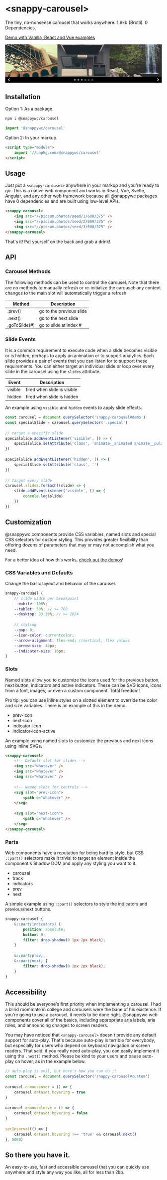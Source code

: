 # &lt;snappy-carousel&gt;

The tiny, no-nonsense carousel that works anywhere.
1.9kb (Brotli). 0 Dependencies.

[Demo with Vanilla, React and Vue examples](https://codepen.io/kaicna/pen/PoErQyv)

![](https://github.com/jameslovallo/snappy/blob/main/screenshots/snappy-carousel.png?raw=true)

## Installation

Option 1: As a package.

```sh
npm i @snappywc/carousel
```

```js
import '@snappywc/carousel'
```

Option 2: In your markup.

```html
<script type="module">
	import '//unpkg.com/@snappywc/carousel'
</script>
```

## Usage

Just put a `<snappy-carousel>` anywhere in your markup and you're ready to go. This is a native web component and works in React, Vue, Svelte, Angular, and any other web framework because all @snappywc packages have 0 dependencies and are built using low-level APIs.

```html
<snappy-carousel>
	<img src="//picsum.photos/seed/1/600/375" />
	<img src="//picsum.photos/seed/2/600/375" />
	<img src="//picsum.photos/seed/3/600/375" />
</snappy-carousel>
```

That's it! Pat yourself on the back and grab a drink!

## API

### Carousel Methods

The following methods can be used to control the carousel. Note that there are no methods to manually refresh or re-initialize the carousel: any content changes to the main slot will automatically trigger a refresh.

| Method        | Description              |
| ------------- | ------------------------ |
| .prev()       | go to the previous slide |
| .next()       | go to the next slide     |
| .goToSlide(#) | go to slide at index #   |

### Slide Events

It is a common requirement to execute code when a slide becomes visible or is hidden, perhaps to apply an animation or to support analytics. Each slide provides a pair of events that you can listen for to support these requirements. You can either target an individual slide or loop over every slide in the carousel using the `slides` attribute.

| Event   | Description                 |
| ------- | --------------------------- |
| visible | fired when slide is visible |
| hidden  | fired when slide is hidden  |

An example using `visible` and `hidden` events to apply slide effects.

```js
const carousel = document.querySelector('snappy-carousel#demo')
const specialSlide = carousel.querySelector('.special')

// target a specific slide
specialSlide.addEventListener('visible', () => {
	specialSlide.setAttribute('class', 'animate__animated animate__pulse')
})

specialSlide.addEventListener('hidden', () => {
	specialSlide.setAttribute('class', '')
})

// target every slide
carousel.slides.forEach((slide) => {
	slide.addEventListener('visible', () => {
		console.log(slide)
	})
})
```

## Customization

@snappywc components provide CSS variables, named slots and special CSS selectors for custom styling. This provides greater flexibility than offering dozens of parameters that may or may not accomplish what you need.

For a better idea of how this works, [check out the demos](https://codepen.io/kaicna/pen/PoErQyv)!

### CSS Variables and Defaults

Change the basic layout and behavior of the carousel.

```scss
snappy-carousel {
	// slide width per breakpoint
	--mobile: 100%;
	--tablet: 50%; // >= 768
	--desktop: 33.33%; // >= 1024

	// styling
	--gap: 0;
	--icon-color: currentcolor;
	--arrow-alignment: flex-end; //vertical, flex values
	--arrow-size: 48px;
	--indicator-size: 16px;
}
```

### Slots

Named slots allow you to customize the icons used for the previous button, next button, indicators and active indicators. These can be SVG icons, icons from a font, images, or even a custom component. Total freedom!

Pro tip: you can use inline styles on a slotted element to override the color and size variables. There is an example of this in the demo.

- prev-icon
- next-icon
- indicator-icon
- indicator-icon-active

An example using named slots to customize the previous and next icons using inline SVGs.

```html
<snappy-carousel>
	<!-- Default slot for slides -->
	<img src="whatever" />
	<img src="whatever" />
	<img src="whatever" />

	<!-- Named slots for controls -->
	<svg slot="prev-icon">
		<path d="whatever" />
	</svg>

	<svg slot="next-icon">
		<path d="whatever" />
	</svg>
</snappy-carousel>
```

### Parts

Web components have a reputation for being hard to style, but CSS `::part()` selectors make it trivial to target an element inside the component's Shadow DOM and apply any styling you want to it.

- carousel
- track
- indicators
- prev
- next

A simple example using `::part()` selectors to style the indicators and previous/next buttons.

```scss
snappy-carousel {
	&::part(indicators) {
		position: absolute;
		bottom: 0;
		filter: drop-shadow(0 1px 2px black);
	}

	&::part(prev),
	&::part(next) {
		filter: drop-shadow(0 1px 2px black);
	}
}
```

## Accessibility

This should be everyone's first priority when implementing a carousel. I had a blind roommate in college and carousels were the bane of his existence. If you're going to use a carousel, it needs to be done right. @snappywc web components cover all of the basics, including appropriate aria labels, aria roles, and announcing changes to screen readers.

You may have noticed that `<snappy-carousel>` doesn't provide any default support for auto-play. That's because auto-play is terrible for everybody, but especially for users who depend on keyboard navigation or screen readers. That said, if you really need auto-play, you can easily implement it using the `.next()` method. Please be kind to your users and pause auto-play on hover, as in the example below.

```js
// auto-play is evil, but here's how you can do it
const carousel = document.querySelector('snappy-carousel#custom')

carousel.onmouseover = () => {
	carousel.dataset.hovering = true
}

carousel.onmouseleave = () => {
	carousel.dataset.hovering = false
}

setInterval(() => {
	carousel.dataset.hovering !== 'true' && carousel.next()
}, 5000)
```

## So there you have it.

An easy-to-use, fast and accessible carousel that you can quickly use anywhere and style any way you like, all for less than 2kb.
